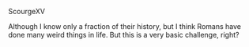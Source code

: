 ScourgeXV

Although I know only a fraction of their history, but I think Romans have done many weird things in life. But this is a very basic challenge, right?
